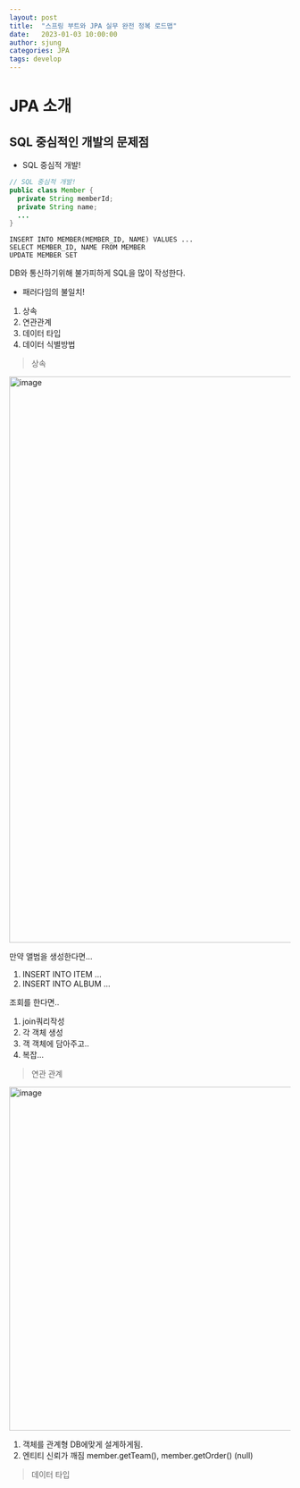 ```yaml
---
layout: post
title:  "스프링 부트와 JPA 실무 완전 정복 로드맵"
date:   2023-01-03 10:00:00
author: sjung
categories: JPA
tags: develop
---
```


# JPA 소개

## SQL 중심적인 개발의 문제점

* SQL 중심적 개발!


~~~java
// SQL 중심적 개발!
public class Member {
  private String memberId;
  private String name;
  ...
}

~~~

```
INSERT INTO MEMBER(MEMBER_ID, NAME) VALUES ...
SELECT MEMBER_ID, NAME FROM MEMBER
UPDATE MEMBER SET
```

DB와 통신하기위해 불가피하게 SQL을 많이 작성한다.

* 패러다임의 불일치!

1. 상속
2. 연관관계
3. 데이터 타입
4. 데이터 식별방법


> 상속

<img width="1013" alt="image" src="https://user-images.githubusercontent.com/23027091/210369387-80695ebe-f7cc-4e5e-89ae-b117e0494090.png">

만약 앨범을 생성한다면...
1. INSERT INTO ITEM ...
2. INSERT INTO ALBUM ...

조회를 한다면..
1. join쿼리작성
2. 각 객체 생성
3. 객 객체에 담아주고..
4. 복잡...


> 연관 관계

<img width="615" alt="image" src="https://user-images.githubusercontent.com/23027091/210370049-6cc171bd-d556-4999-a5e6-3dc63314ebe7.png">

1. 객체를 관계형 DB에맞게 설계하게됨.
2. 엔티티 신뢰가 깨짐 member.getTeam(), member.getOrder() (null)

> 데이터 타입





